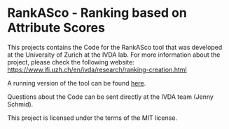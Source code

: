 # RankASco - Ranking based on Attribute Scores
This projects contains the Code for the RankASco tool that was developed at the University of Zurich at the IVDA lab.
For more information about the project, please check the following website:
https://www.ifi.uzh.ch/en/ivda/research/ranking-creation.html

A running version of the tool can be found [here](https://rankasco-ivda.ifi.uzh.ch/home).

Questions about the Code can be sent directly at the IVDA team (Jenny Schmid).

This project is licensed under the terms of the MIT license.

